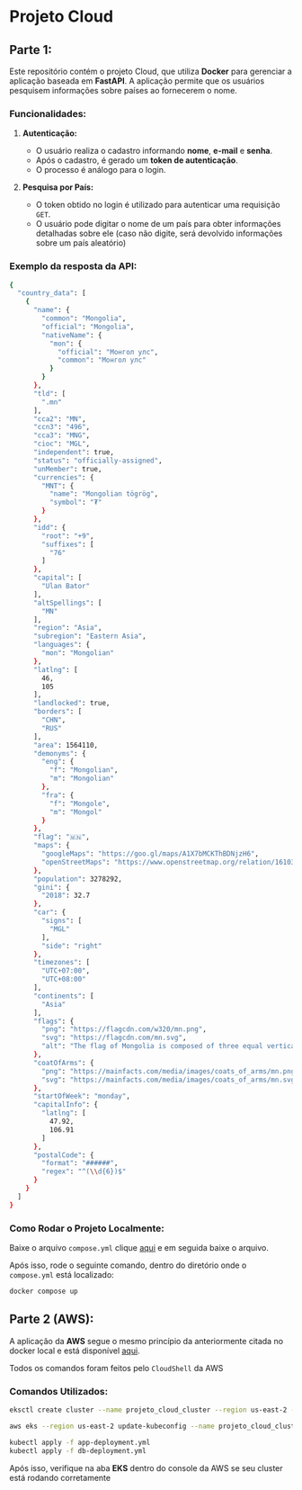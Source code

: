 # Projeto Cloud
## Parte 1:
Este repositório contém o projeto Cloud, que utiliza **Docker** para gerenciar a aplicação baseada em **FastAPI**. A aplicação permite que os usuários pesquisem informações sobre países ao fornecerem o nome.

### Funcionalidades:
1. **Autenticação:**
   - O usuário realiza o cadastro informando **nome**, **e-mail** e **senha**.
   - Após o cadastro, é gerado um **token de autenticação**.
   - O processo é análogo para o login.

3. **Pesquisa por País:**
   - O token obtido no login é utilizado para autenticar uma requisição `GET`.
   - O usuário pode digitar o nome de um país para obter informações detalhadas sobre ele (caso não digite, será devolvido informações sobre um país aleatório)

### Exemplo da resposta da API:
```bash
{
  "country_data": [
    {
      "name": {
        "common": "Mongolia",
        "official": "Mongolia",
        "nativeName": {
          "mon": {
            "official": "Монгол улс",
            "common": "Монгол улс"
          }
        }
      },
      "tld": [
        ".mn"
      ],
      "cca2": "MN",
      "ccn3": "496",
      "cca3": "MNG",
      "cioc": "MGL",
      "independent": true,
      "status": "officially-assigned",
      "unMember": true,
      "currencies": {
        "MNT": {
          "name": "Mongolian tögrög",
          "symbol": "₮"
        }
      },
      "idd": {
        "root": "+9",
        "suffixes": [
          "76"
        ]
      },
      "capital": [
        "Ulan Bator"
      ],
      "altSpellings": [
        "MN"
      ],
      "region": "Asia",
      "subregion": "Eastern Asia",
      "languages": {
        "mon": "Mongolian"
      },
      "latlng": [
        46,
        105
      ],
      "landlocked": true,
      "borders": [
        "CHN",
        "RUS"
      ],
      "area": 1564110,
      "demonyms": {
        "eng": {
          "f": "Mongolian",
          "m": "Mongolian"
        },
        "fra": {
          "f": "Mongole",
          "m": "Mongol"
        }
      },
      "flag": "🇲🇳",
      "maps": {
        "googleMaps": "https://goo.gl/maps/A1X7bMCKThBDNjzH6",
        "openStreetMaps": "https://www.openstreetmap.org/relation/161033"
      },
      "population": 3278292,
      "gini": {
        "2018": 32.7
      },
      "car": {
        "signs": [
          "MGL"
        ],
        "side": "right"
      },
      "timezones": [
        "UTC+07:00",
        "UTC+08:00"
      ],
      "continents": [
        "Asia"
      ],
      "flags": {
        "png": "https://flagcdn.com/w320/mn.png",
        "svg": "https://flagcdn.com/mn.svg",
        "alt": "The flag of Mongolia is composed of three equal vertical bands of red, blue and red, with the national emblem — the Soyombo — in gold centered in the hoist-side red band."
      },
      "coatOfArms": {
        "png": "https://mainfacts.com/media/images/coats_of_arms/mn.png",
        "svg": "https://mainfacts.com/media/images/coats_of_arms/mn.svg"
      },
      "startOfWeek": "monday",
      "capitalInfo": {
        "latlng": [
          47.92,
          106.91
        ]
      },
      "postalCode": {
        "format": "######",
        "regex": "^(\\d{6})$"
      }
    }
  ]
}
```

### Como Rodar o Projeto Localmente:
Baixe o arquivo `compose.yml` clique [aqui](https://github.com/Ribs2004/Projeto-Cloud/blob/main/Projeto/App/compose.yml) e em seguida baixe o arquivo.

Após isso, rode o seguinte comando, dentro do diretório onde o `compose.yml` está localizado:

```bash
docker compose up
```
## Parte 2 (AWS):
A aplicação da **AWS** segue o mesmo princípio da anteriormente citada no docker local e está disponível [aqui](http://a9811dd361b364f429965d9c58146773-214551977.us-east-2.elb.amazonaws.com/docs).

Todos os comandos foram feitos pelo `CloudShell` da AWS
### Comandos Utilizados:
```bash
eksctl create cluster --name projeto_cloud_cluster --region us-east-2 --nodes 2
```
```bash
aws eks --region us-east-2 update-kubeconfig --name projeto_cloud_cluster
```
```bash
kubectl apply -f app-deployment.yml
kubectl apply -f db-deployment.yml
```
Após isso, verifique na aba **EKS** dentro do console da AWS se seu cluster está rodando corretamente
